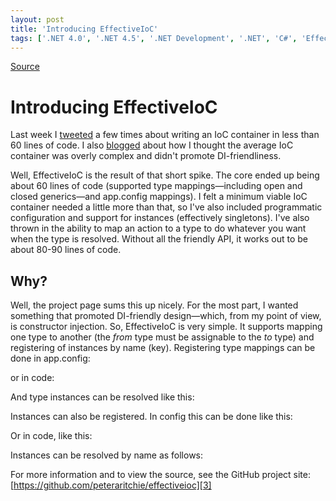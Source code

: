 ```yaml
---
layout: post
title: 'Introducing EffectiveIoC'
tags: ['.NET 4.0', '.NET 4.5', '.NET Development', '.NET', 'C#', 'EffectiveIoC', 'msmvps']
---
```

[Source](http://blogs.msmvps.com/peterritchie/2013/03/11/introducing-effectiveioc/ "Permalink to Introducing EffectiveIoC")

# Introducing EffectiveIoC

Last week I [tweeted][1] a few times about writing an IoC container in less than 60 lines of code. I also [blogged][2] about how I thought the average IoC container was overly complex and didn't promote DI-friendliness.

Well, EffectiveIoC is the result of that short spike. The core ended up being about 60 lines of code (supported type mappings—including open and closed generics—and app.config mappings). I felt a minimum viable IoC container needed a little more than that, so I've also included programmatic configuration and support for instances (effectively singletons). I've also thrown in the ability to map an action to a type to do whatever you want when the type is resolved. Without all the friendly API, it works out to be about 80-90 lines of code.

## Why?

Well, the project page sums this up nicely. For the most part, I wanted something that promoted DI-friendly design—which, from my point of view, is constructor injection. So, EffectiveIoC is very simple. It supports mapping one type to another (the _from_ type must be assignable to the _to_ type) and registering of instances by name (key). Registering type mappings can be done in app.config:

or in code:

And type instances can be resolved like this:

Instances can also be registered. In config this can be done like this:

Or in code, like this:

Instances can be resolved by name as follows:

For more information and to view the source, see the GitHub project site: [https://github.com/peteraritchie/effectiveioc][3]

[1]: https://twitter.com/peterritchie
[2]: http://bit.ly/Zm1vIM
[3]: http://bit.ly/WEo1xY "https://github.com/peteraritchie/effectiveioc"


